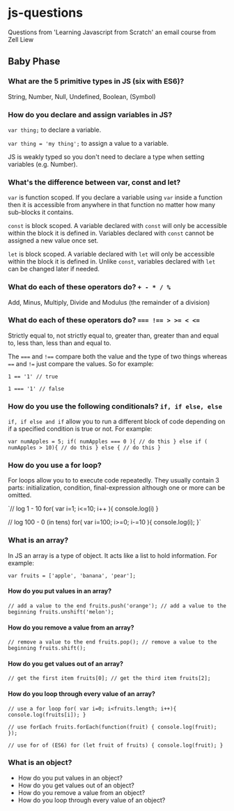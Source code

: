 # js-questions
Questions from 'Learning Javascript from Scratch'  an email course from Zell Liew

## Baby Phase

### What are the 5 primitive types in JS (six with ES6)?

String, Number, Null, Undefined, Boolean, (Symbol)

### How do you declare and assign variables in JS?

`var thing;` to declare a variable.

`var thing = 'my thing';` to assign a value to a variable. 

JS is weakly typed so you don't need to declare a type when setting variables (e.g. Number).

### What's the difference between var, const and let?

`var` is function scoped. If you declare a variable using `var` inside a function then it is accessible from anywhere in that function no matter how many sub-blocks it contains.

`const` is block scoped. A variable declared with `const` will only be accessible within the block it is defined in. Variables declared with `const` cannot be assigned a new value once set.

`let` is block scoped. A variable declared with `let` will only be accessible within the block it is defined in. Unlike `const`, variables declared with `let` can be changed later if needed.

### What do each of these operators do? `+ - * / %` 

Add, Minus, Multiply, Divide and Modulus (the remainder of a division)

### What do each of these operators do? `=== !== > >= < <=`

Strictly equal to, not strictly equal to, greater than, greater than and equal to, less than, less than and equal to.

The `===` and `!==` compare both the value and the type of two things whereas `==` and `!=` just compare the values. So for example:

`1 == '1' // true`

`1 === '1' // false`

### How do you use the following conditionals? `if, if else, else`

`if, if else and if` allow you to run a different block of code depending on if a specified condition is true or not. For example:

`var numApples = 5;
if( numApples === 0 ){
// do this
} else if ( numApples > 10){
// do this
} else {
// do this
}`

### How do you use a for loop?

For loops allow you to to execute code repeatedly. They usually contain 3 parts: initialization, condition, final-expression although one or more can be omitted.

`// log 1 - 10
for( var i=1; i<=10; i++ ){
  console.log(i)
}

// log 100 - 0 (in tens)
for( var i=100; i>=0; i-=10 ){
  console.log(i);
}`

### What is an array?

In JS an array is a type of object. It acts like a list to hold information. For example: 

`var fruits = ['apple', 'banana', 'pear'];`

#### How do you put values in an array?

`// add a value to the end
fruits.push('orange');
// add a value to the beginning
fruits.unshift('melon');`

#### How do you remove a value from an array?

`// remove a value to the end
fruits.pop();
// remove a value to the beginning
fruits.shift();`

#### How do you get values out of an array?

`// get the first item
fruits[0];
// get the third item
fruits[2];`

#### How do you loop through every value of an array?

`// use a for loop
for( var i=0; i<fruits.length; i++){
  console.log(fruits[i]);
}`

`// use forEach
fruits.forEach(function(fruit) {
    console.log(fruit);
});`

`// use for of (ES6)
for (let fruit of fruits) {
  console.log(fruit);
}`

### What is an object?

- How do you put values in an object?
- How do you get values out of an object?
- How do you remove a value from an object?
- How do you loop through every value of an object?
